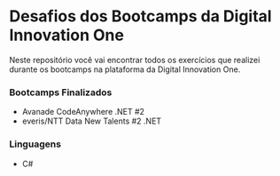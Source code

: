 # Desafios dos Bootcamps da Digital Innovation One

Neste repositório você vai encontrar todos os exercícios que realizei durante os bootcamps na plataforma da Digital Innovation One.

### Bootcamps Finalizados

* Avanade CodeAnywhere .NET #2
* everis/NTT Data New Talents #2 .NET

### Linguagens

* C#
